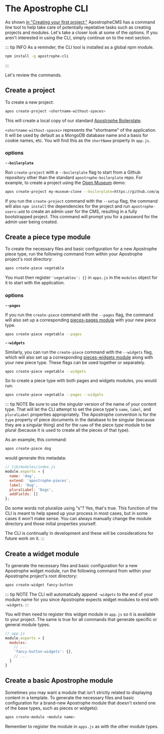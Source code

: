 # The Apostrophe CLI

As shown [in "Creating your first project,"](creating-your-first-project.md) ApostropheCMS
has a command line tool to help take care of potentially repetative tasks such
as creating projects and modules. Let's take a closer look at some of the
options. If you aren't interested in using the CLI, simply continue on to the
next section.

::: tip INFO
As a reminder, the CLI tool is installed as a global npm module.

```bash
npm install -g apostrophe-cli
```
:::

Let's review the commands.

## Create a project

To create a new project:
```bash
apos create-project <shortname-without-spaces>
```

This will create a local copy of our standard
[Apostrophe Boilerplate](https://github.com/apostrophecms/apostrophe-boilerplate).

`<shortname-without-spaces>` represents the "shortname" of the application. It
will be used by default as a MongoDB database name and a basis for cookie names,
 etc. You will find this as the `shortName` property in `app.js`.

### options

**`--boilerplate`**

Run `create-project` with a `--boilerplate` flag to start from a Github
repository other than the standard `apostrophe-boilerplate` repo. For example,
to create a project using the
[Open Museum](https://github.com/apostrophecms/apostrophe-open-museum) demo:

```bash
apos create-project my-museum-clone --boilerplate=https://github.com/apostrophecms/apostrophe-open-museum.git
```

If you run the `create-project` command with the `--setup` flag, the command
will also `npm install` the dependencies for the project and run
`apostrophe-users:add` to create an admin user for the CMS, resulting in a fully
 bootstrapped project. This command will prompt you for a password for the admin
  user being created.

## Create a piece type module
To create the necessary files and basic configuration for a new Apostrophe piece
type, run the following command from within your Apostrophe project's root
directory:

```bash
apos create-piece vegetable
```

You must then register `'vegetables': {}` in `apps.js` in the `modules`
object for it to start with the application.

### options

**`--pages`**

If you run the `create-piece` command with the `--pages` flag, the command will
also set up a corresponding [pieces-pages module](/core-concepts/reusable-content-pieces/browsing-directory-of-pieces) with your new piece type.

```bash
apos create-piece vegetable --pages
```

**`--widgets`**

Similarly, you can run the `create-piece` command with the `--widgets` flag,
which will also set up a corresponding [pieces-widgets module](/core-concepts/reusable-content-pieces/displaying-pieces-with-widgets.html#displaying-pieces-with-widgets) along with your new
piece type. These flags can be used together or separately.

```bash
apos create-piece vegetable --widgets
```

So to create a piece type with both pages and widgets modules, you would run:

```bash
apos create-piece vegetable --pages --widgets
```


::: tip NOTE
Be sure to use the *singular* version of the name of your content type. That
will let the CLI attempt to set the piece type's `name`, `label`, and
`pluralLabel` properties appropriately. The Apostrophe convention is for the
`type` property of piece documents in the database to be singular (because they
are a singular thing) and for the `name` of the piece *type* module to be plural
(because it is used to create all the pieces of that type).

As an example, this command:
```bash
apos create-piece dog
```
would generate this metadata:
```javascript
// lib/modules/index.js
module.exports = {
  name: 'dog',
  extend: 'apostrophe-pieces',
  label: 'Dog',
  pluralLabel: 'Dogs',
  addFields: []
};
```

Do some words not pluralize using "s"? Yes, that's true. This
function of the CLI is meant to help speed up your process in most cases, but in
some cases it won't make sense. You can always manually change the module
directory and those initial properties yourself.

The CLI is continually in development and these will be considerations for
future work on it.
:::

## Create a widget module
To generate the necessary files and basic configuration for a new Apostrophe
widget module, run the following command from within your Apostrophe project's
root directory:

```bash
apos create-widget fancy-button
```

::: tip NOTE
The CLI will automatically append `-widgets` to the end of your module name for
you since Apostrophe expects widget modules to end with `-widgets`.
:::

You will then need to register this widget module in `app.js` so it is
available to your project. The same is true for all commands that generate
specific or general module types.

```javascript
// app.js
module.exports = {
  modules:
    // ...
    'fancy-button-widgets': {},
    // ...
  }
}
```

## Create a basic Apostrophe module
Sometimes you may want a module that isn't strictly related to displaying
content in a template. To generate the necessary files and basic configuration
for a brand-new Apostrophe module that doesn't extend one of the base types,
such as pieces or widgets):
```bash
apos create-module <module name>
```

Remember to register the module in `apps.js` as with the other module types.
